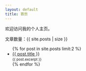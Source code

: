 ```yaml
---
layout: default
title: 首页
---
```


欢迎访问我的个人主页。
<p>文章数量：{{ site.posts | size }}</p>

<ul>
  {% for post in site.posts limit:2 %}
    <li>
      <a href="{{ post.url | relative_url }}">{{ post.title }}</a><br>
      <small>{{ post.excerpt }}</small>
    </li>
  {% endfor %}
</ul>
